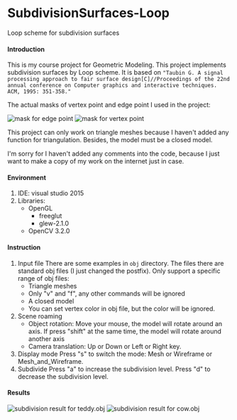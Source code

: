 # SubdivisionSurfaces-Loop
Loop scheme for subdivision surfaces
#### Introduction
This is my course project for Geometric Modeling. This project implements subdivision surfaces by Loop scheme. It is based on `"Taubin G. A signal processing approach to fair surface design[C]//Proceedings of the 22nd annual conference on Computer graphics and interactive techniques. ACM, 1995: 351-358."`

The actual masks of vertex point and edge point I used in the project:

![mask for edge point](https://github.com/tlsshh/SubdivisionSurfaces-Loop/raw/master/Screenshots/mask_edgepoint.png)
![mask for vertex point](https://github.com/tlsshh/SubdivisionSurfaces-Loop/raw/master/Screenshots/mask_vertexpoint.png)

 This project can only work on triangle meshes because I haven't added any function for triangulation. Besides, the model must be a closed model.

I'm sorry for I haven't added any comments into the code, because I just want to make a copy of my work on the internet just in case.

#### Environment
1. IDE: visual studio 2015
2. Libraries: 
	- OpenGL
		- freeglut
		- glew-2.1.0
	- OpenCV 3.2.0 

#### Instruction
1. Input file
There are some examples in `obj` directory. The files there are standard obj files (I just changed the postfix).
Only support a specific range of obj files: 
	- Triangle meshes
	- Only "v" and "f", any other commands will be ignored
	- A closed model
	- You can set vertex color in obj file, but the color will be ignored.
2. Scene roaming
	- Object rotation: 
	Move your mouse, the model will rotate around an axis. If press "shift" at the same time, the model will rotate around another axis
	- Camera translation: 
	Up or Down or Left or Right key.
3. Display mode
Press "s" to switch the mode: Mesh or Wireframe or Mesh_and_Wireframe.
4. Subdivide
Press "a" to increase the subdivision level. Press "d" to decrease the subdivision level.

#### Results
![subdivision result for teddy.obj](https://github.com/tlsshh/SubdivisionSurfaces-Loop/raw/master/Screenshots/teddy_result.jpg)
![subdivision result for cow.obj](https://github.com/tlsshh/SubdivisionSurfaces-Loop/raw/master/Screenshots/cow_result.jpg)

      
